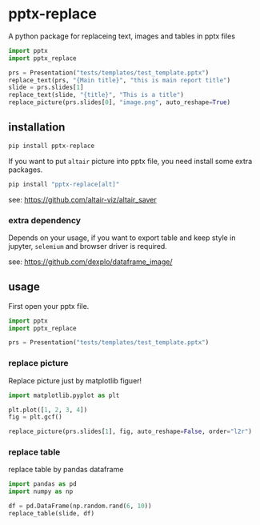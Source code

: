 # pptx-replace

A python package for replaceing text, images and tables in pptx files

```python
import pptx
import pptx_replace

prs = Presentation("tests/templates/test_template.pptx")
replace_text(prs, "{Main title}", "this is main report title")
slide = prs.slides[1]
replace_text(slide, "{title}", "This is a title")
replace_picture(prs.slides[0], "image.png", auto_reshape=True)
```

## installation

```bash
pip install pptx-replace
```

If you want to put `altair` picture into pptx file, you need install some extra packages.

```bash
pip install "pptx-replace[alt]"
```

see: <https://github.com/altair-viz/altair_saver>

### extra dependency

Depends on your usage, if you want to export table and keep style in jupyter, `selemium` and browser driver is required.

see: <https://github.com/dexplo/dataframe_image/>


## usage

First open your pptx file.

```python
import pptx
import pptx_replace

prs = Presentation("tests/templates/test_template.pptx")
```
### replace picture

Replace picture just by matplotlib figuer!

```python
import matplotlib.pyplot as plt

plt.plot([1, 2, 3, 4])
fig = plt.gcf()

replace_picture(prs.slides[1], fig, auto_reshape=False, order="l2r")
```

### replace table

replace table by pandas dataframe

```python
import pandas as pd
import numpy as np

df = pd.DataFrame(np.random.rand(6, 10))
replace_table(slide, df)

```
